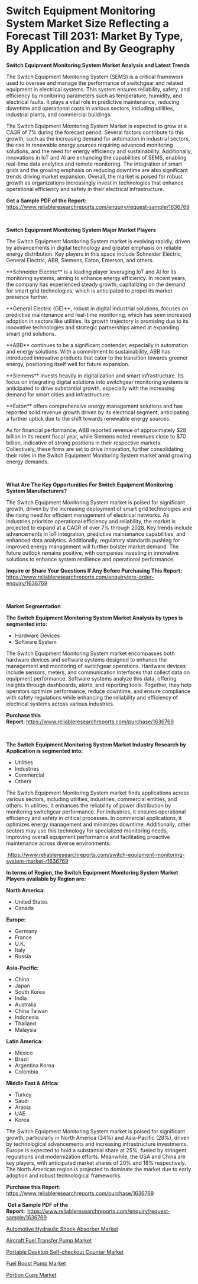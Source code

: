 <p><h1>Switch Equipment Monitoring System Market Size Reflecting a Forecast Till 2031: Market By Type, By Application and By Geography</h1></p><p><strong>Switch Equipment Monitoring System Market Analysis and Latest Trends</strong></p>
<p><p>The Switch Equipment Monitoring System (SEMS) is a critical framework used to oversee and manage the performance of switchgear and related equipment in electrical systems. This system ensures reliability, safety, and efficiency by monitoring parameters such as temperature, humidity, and electrical faults. It plays a vital role in predictive maintenance, reducing downtime and operational costs in various sectors, including utilities, industrial plants, and commercial buildings.</p><p>The Switch Equipment Monitoring System Market is expected to grow at a CAGR of 7% during the forecast period. Several factors contribute to this growth, such as the increasing demand for automation in industrial sectors, the rise in renewable energy sources requiring advanced monitoring solutions, and the need for energy efficiency and sustainability. Additionally, innovations in IoT and AI are enhancing the capabilities of SEMS, enabling real-time data analytics and remote monitoring. The integration of smart grids and the growing emphasis on reducing downtime are also significant trends driving market expansion. Overall, the market is poised for robust growth as organizations increasingly invest in technologies that enhance operational efficiency and safety in their electrical infrastructure.</p></p>
<p><strong>Get a Sample PDF of the Report:&nbsp;</strong> <a href="https://www.reliableresearchreports.com/enquiry/request-sample/1636769">https://www.reliableresearchreports.com/enquiry/request-sample/1636769</a></p>
<p>&nbsp;</p>
<p><strong>Switch Equipment Monitoring System Major Market Players</strong></p>
<p><p>The Switch Equipment Monitoring System market is evolving rapidly, driven by advancements in digital technology and greater emphasis on reliable energy distribution. Key players in this space include Schneider Electric, General Electric, ABB, Siemens, Eaton, Emerson, and others.</p><p>**Schneider Electric** is a leading player leveraging IoT and AI for its monitoring systems, aiming to enhance energy efficiency. In recent years, the company has experienced steady growth, capitalizing on the demand for smart grid technologies, which is anticipated to propel its market presence further.</p><p>**General Electric (GE)**, robust in digital industrial solutions, focuses on predictive maintenance and real-time monitoring, which has seen increased adoption in sectors like utilities. Its growth trajectory is promising due to its innovative technologies and strategic partnerships aimed at expanding smart grid solutions.</p><p>**ABB** continues to be a significant contender, especially in automation and energy solutions. With a commitment to sustainability, ABB has introduced innovative products that cater to the transition towards greener energy, positioning itself well for future expansion. </p><p>**Siemens** invests heavily in digitalization and smart infrastructure. Its focus on integrating digital solutions into switchgear monitoring systems is anticipated to drive substantial growth, especially with the increasing demand for smart cities and infrastructure.</p><p>**Eaton** offers comprehensive energy management solutions and has reported solid revenue growth driven by its electrical segment, anticipating a further uptick due to the shift towards renewable energy sources.</p><p>As for financial performance, ABB reported revenue of approximately $28 billion in its recent fiscal year, while Siemens noted revenues close to $70 billion, indicative of strong positions in their respective markets. Collectively, these firms are set to drive innovation, further consolidating their roles in the Switch Equipment Monitoring System market amid growing energy demands.</p></p>
<p>&nbsp;</p>
<p><strong>What Are The Key Opportunities For Switch Equipment Monitoring System Manufacturers?</strong></p>
<p><p>The Switch Equipment Monitoring System market is poised for significant growth, driven by the increasing deployment of smart grid technologies and the rising need for efficient management of electrical networks. As industries prioritize operational efficiency and reliability, the market is projected to expand at a CAGR of over 7% through 2028. Key trends include advancements in IoT integration, predictive maintenance capabilities, and enhanced data analytics. Additionally, regulatory standards pushing for improved energy management will further bolster market demand. The future outlook remains positive, with companies investing in innovative solutions to enhance system resilience and operational performance.</p></p>
<p><strong>Inquire or Share Your Questions If Any Before Purchasing This Report:</strong> <a href="https://www.reliableresearchreports.com/enquiry/pre-order-enquiry/1636769">https://www.reliableresearchreports.com/enquiry/pre-order-enquiry/1636769</a></p>
<p>&nbsp;</p>
<p><strong>Market Segmentation</strong></p>
<p><strong>The Switch Equipment Monitoring System Market Analysis by types is segmented into:</strong></p>
<p><ul><li>Hardware Devices</li><li>Software System</li></ul></p>
<p><p>The Switch Equipment Monitoring System market encompasses both hardware devices and software systems designed to enhance the management and monitoring of switchgear operations. Hardware devices include sensors, meters, and communication interfaces that collect data on equipment performance. Software systems analyze this data, offering insights through dashboards, alerts, and reporting tools. Together, they help operators optimize performance, reduce downtime, and ensure compliance with safety regulations while enhancing the reliability and efficiency of electrical systems across various industries.</p></p>
<p><strong>Purchase this Report:&nbsp;</strong><a href="https://www.reliableresearchreports.com/purchase/1636769">https://www.reliableresearchreports.com/purchase/1636769</a></p>
<p>&nbsp;</p>
<p><strong>The Switch Equipment Monitoring System Market Industry Research by Application is segmented into:</strong></p>
<p><ul><li>Utilities</li><li>Industries</li><li>Commercial</li><li>Others</li></ul></p>
<p><p>The Switch Equipment Monitoring System market finds applications across various sectors, including utilities, industries, commercial entities, and others. In utilities, it enhances the reliability of power distribution by monitoring switchgear performance. For industries, it ensures operational efficiency and safety in critical processes. In commercial applications, it optimizes energy management and minimizes downtime. Additionally, other sectors may use this technology for specialized monitoring needs, improving overall equipment performance and facilitating proactive maintenance across diverse environments.</p></p>
<p><a href="https://www.reliableresearchreports.com/switch-equipment-monitoring-system-market-r1636769">&nbsp;https://www.reliableresearchreports.com/switch-equipment-monitoring-system-market-r1636769</a></p>
<p><strong>In terms of Region, the Switch Equipment Monitoring System Market Players available by Region are:</strong></p>
<p>
    <p> <strong> North America: </strong>
        <ul>
            <li>United States</li>
            <li>Canada</li>
        </ul>
        </p> 
    <p> <strong> Europe: </strong>
        <ul>
            <li>Germany</li>
            <li>France</li>
            <li>U.K.</li>
            <li>Italy</li>
            <li>Russia</li>
        </ul>
        </p> 
    <p> <strong> Asia-Pacific: </strong>
        <ul>
            <li>China</li>
            <li>Japan</li>
            <li>South Korea</li>
            <li>India</li>
            <li>Australia</li>
            <li>China Taiwan</li>
            <li>Indonesia</li>
            <li>Thailand</li>
            <li>Malaysia</li>
        </ul>
        </p> 
    <p> <strong> Latin America: </strong>
        <ul>
            <li>Mexico</li>
            <li>Brazil</li>
            <li>Argentina Korea</li>
            <li>Colombia</li>
        </ul>
        </p> 
    <p> <strong> Middle East & Africa: </strong>
        <ul>
            <li>Turkey</li>
            <li>Saudi</li>
            <li>Arabia</li>
            <li>UAE</li>
            <li>Korea</li>
        </ul>
    </p>
    </p>
<p><p>The Switch Equipment Monitoring System market is poised for significant growth, particularly in North America (34%) and Asia-Pacific (28%), driven by technological advancements and increasing infrastructure investments. Europe is expected to hold a substantial share at 25%, fueled by stringent regulations and modernization efforts. Meanwhile, the USA and China are key players, with anticipated market shares of 20% and 18% respectively. The North American region is projected to dominate the market due to early adoption and robust technological frameworks.</p></p>
<p><strong>Purchase this Report: </strong><a href="https://www.reliableresearchreports.com/purchase/1636769">https://www.reliableresearchreports.com/purchase/1636769</a></p>
<p>&nbsp;<strong>Get a Sample PDF of the Report:&nbsp;&nbsp;</strong><a href="https://www.reliableresearchreports.com/enquiry/request-sample/1636769">https://www.reliableresearchreports.com/enquiry/request-sample/1636769</a></p>
<p><strong></strong></p>
<p><p><a href="https://github.com/AshrafKhan865/Market-Research-Report-List-1/blob/main/automotive-hydraulic-shock-absorber-market.md">Automotive Hydraulic Shock Absorber Market</a></p><p><a href="https://medium.com/@andrewbates1961/aircraft-fuel-transfer-pump-market-forecasts-market-trends-and-impact-analysis-2024-2031-71ae0b2728d1">Aircraft Fuel Transfer Pump Market</a></p><p><a href="https://github.com/bmorecock/Market-Research-Report-List-5/blob/main/portable-desktop-self-checkout-counter-market.md">Portable Desktop Self-checkout Counter Market</a></p><p><a href="https://medium.com/@andrewbates1961/fuel-boost-pump-market-research-report-includes-analysis-on-market-size-share-and-growth-rate-at-8-b79d48f5a9a8">Fuel Boost Pump Market</a></p><p><a href="https://issuu.com/reportprime-2/docs/portion-cups-market-size-2030.pptx_337b71e239d52b">Portion Cups Market</a></p></p>